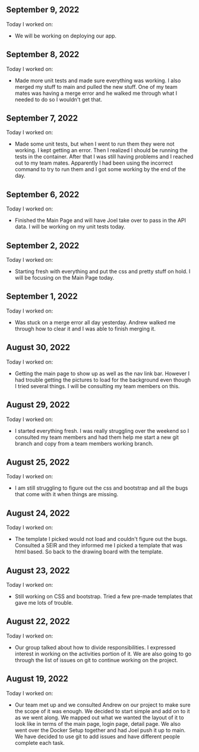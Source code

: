 ## September 9, 2022

Today I worked on:

* We will be working on deploying our app. 


## September 8, 2022

Today I worked on:

* Made more unit tests and made sure everything was working. I also merged my stuff to main and pulled the new stuff. One of my team mates was having a merge error and he walked me through what I needed to do so I wouldn't get that. 




## September 7, 2022

Today I worked on:

* Made some unit tests, but when I went to run them they were not working. I kept getting an error. Then I realized I should be running the tests in the container. After that I was still having problems and I reached out to my team mates. Apparently I had been using the incorrect command to try to run them and I got some working by the end of the day. 


## September 6, 2022

Today I worked on:

* Finished the Main Page and will have Joel take over to pass in the API data. I will be working on my unit tests today. 


## September 2, 2022

Today I worked on:

* Starting fresh with everything and put the css and pretty stuff on hold. I will be focusing on the Main Page today. 



## September 1, 2022

Today I worked on:

* Was stuck on a merge error all day yesterday. Andrew walked me through how to clear it and I was able to finish merging it. 


## August 30, 2022

Today I worked on:

* Getting the main page to show up as well as the nav link bar. However I had trouble getting the pictures to load for the background even though I tried several things. I will be consulting my team members on this. 

## August 29, 2022

Today I worked on:

* I started everything fresh. I was really struggling over the weekend so I consulted my team members and had them help me start a new git branch and copy from a team members working branch. 

## August 25, 2022

Today I worked on:

* I am still struggling to figure out the css and bootstrap and all the bugs that come with it when things are missing. 


## August 24, 2022

Today I worked on:

* The template I picked would not load and couldn't figure out the bugs. Consulted a SEIR and they informed me I picked a template that was html based. So back to the drawing board with the template. 

## August 23, 2022

Today I worked on:

* Still working on CSS and bootstrap. Tried a few pre-made templates that gave me lots of trouble. 


## August 22, 2022

Today I worked on:

* Our group talked about how to divide responsibilities. I expressed interest in working on the activities portion of it. We are also going to go through the list of issues on git to continue working on the project. 


## August 19, 2022

Today I worked on:

* Our team met up and we consulted Andrew on our project to make sure the scope of it was enough. We decided to start simple and add on to it as we went along. We mapped out what we wanted the layout of it to look like in terms of the main page, login page, detail page. We also went over the Docker Setup together and had Joel push it up to main. We have decided to use git to add issues and have different people complete each task.  
